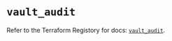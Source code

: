 # `vault_audit`

Refer to the Terraform Registory for docs: [`vault_audit`](https://registry.terraform.io/providers/hashicorp/vault/3.20.0/docs/resources/audit).
